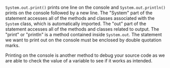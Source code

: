 `System.out.print()` prints one line on the console and `System.out.println()` prints on the console followed by a new line. The "System" part of the statement accesses all of the methods and classes associated with the `System` class, which is automatically imported. The "out" part of the statement accesses all of the methods and classes related to output. The "print" or "println" is a method contained inside `System.out`. The statement we want to print out on the console must be enclosed by double quotation marks.

Printing on the console is another method to debug your source code as we are able to check the value of a variable to see if it works as intended.

